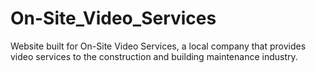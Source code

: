 # On-Site_Video_Services
Website built for On-Site Video Services, a local company that provides video services to the construction and building maintenance industry.
